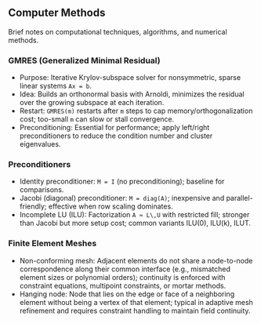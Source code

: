 <!--
title: Computer Methods
tags: [algorithms, numerical-methods]
-->

## Computer Methods

Brief notes on computational techniques, algorithms, and numerical methods.

### GMRES (Generalized Minimal Residual)
- Purpose: Iterative Krylov-subspace solver for nonsymmetric, sparse linear systems `Ax = b`.
- Idea: Builds an orthonormal basis with Arnoldi, minimizes the residual over the growing subspace at each iteration.
- Restart: `GMRES(m)` restarts after `m` steps to cap memory/orthogonalization cost; too-small `m` can slow or stall convergence.
- Preconditioning: Essential for performance; apply left/right preconditioners to reduce the condition number and cluster eigenvalues.

### Preconditioners
- Identity preconditioner: `M = I` (no preconditioning); baseline for comparisons.
- Jacobi (diagonal) preconditioner: `M = diag(A)`; inexpensive and parallel-friendly; effective when row scaling dominates.
- Incomplete LU (ILU): Factorization `A ≈ L\,U` with restricted fill; stronger than Jacobi but more setup cost; common variants ILU(0), ILU(k), ILUT.

### Finite Element Meshes
- Non-conforming mesh: Adjacent elements do not share a node-to-node correspondence along their common interface (e.g., mismatched element sizes or polynomial orders); continuity is enforced with constraint equations, multipoint constraints, or mortar methods.
- Hanging node: Node that lies on the edge or face of a neighboring element without being a vertex of that element; typical in adaptive mesh refinement and requires constraint handling to maintain field continuity.
